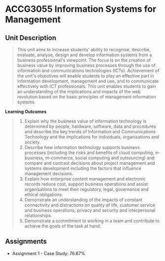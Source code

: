 # ACCG3055 Information Systems for Management

## Unit Description

> This unit aims to increase students' ability to recognise, describe, evaluate, analyse, design and develop information systems from a business professional's viewpoint. The focus is on the creation of business value by improving business processes through the use of information and communications technologies (ICTs). Achievement of the unit's objectives will enable students to play an effective part in information development, management and use, and to communicate effectively with ICT professionals. This unit enables students to gain an understanding of the implications and impacts of the web revolution based on the basic principles of management information systems.

**Learning Outcomes**
> 1. Explain why the business value of information technology is determined by people, hardware, software, data and procedures and describe the key trends of Information and Communications Technology and the implications for individuals, organisations and society.
> 2. Describe how information technology supports business processes (including the risks and benefits of cloud computing, e-business, m-commerce, social computing and outsourcing) and compare and contrast decisions about project management and systems development including the factors that influence management decisions.
> 3. Explain how enterprise content management and electronic records reduce cost, support business operations and assist organisations to meet their regulatory, legal, governance and ethical obligations.
> 4. Demonstrate an understanding of the impacts of constant connectivity and distractions on quality of life, customer service and business operations, privacy and security and interpersonal relationships.
> 5. Demonstrate a commitment to working in a team and contribute to achieve the goals of the task at hand.

## Assignments
- Assignment 1 - Case Study: 76.67%
